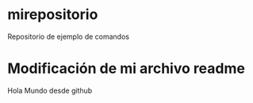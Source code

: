 # mirepositorio
Repositorio de ejemplo de comandos

# Modificación de mi archivo readme

Hola Mundo desde github
